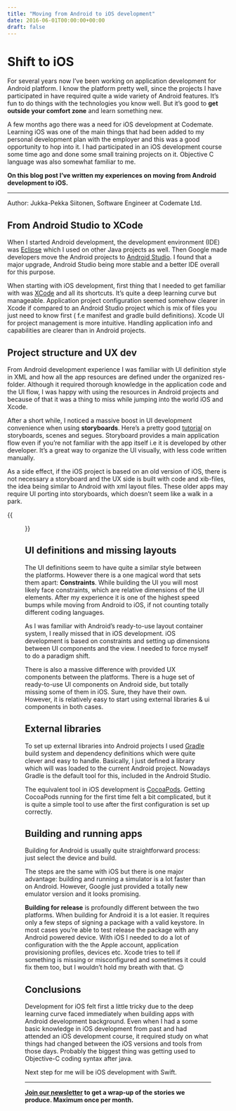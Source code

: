 ```yaml
---
title: "Moving from Android to iOS development"
date: 2016-06-01T00:00:00+00:00
draft: false
---
```


# Shift to iOS
For several years now I’ve been working on application development for Android platform. I know the platform pretty well, since the projects I have participated in have required quite a wide variety of Android features. It’s fun to do things with the technologies you know well. But it’s good to **get outside your comfort zone** and learn something new.

A few months ago there was a need for iOS development at Codemate. Learning iOS was one of the main things that had been added to my personal development plan with the employer and this was a good opportunity to hop into it. I had participated in an iOS development course some time ago and done some small training projects on it. Objective C language was also somewhat familiar to me.

**On this blog post I’ve written my experiences on moving from Android development to iOS.**

---
Author: Jukka-Pekka Siitonen, Software Engineer at Codemate Ltd.

## From Android Studio to XCode

When I started Android development, the development environment (IDE) was [Eclipse](https://eclipse.org/ide/) which I used on other Java projects as well. Then Google made developers move the Android projects to [Android Studio](https://developer.android.com/studio/index.html). I found that a major upgrade, Android Studio being more stable and a better IDE overall for this purpose.

When starting with iOS development, first thing that I needed to get familiar with was [XCode](https://developer.apple.com/xcode/ide/) and all its shortcuts. It’s quite a deep learning curve but manageable. Application project configuration seemed somehow clearer in Xcode if compared to an Android Studio project which is mix of files you just need to know first ( f.e manifest and gradle build definitions). Xcode UI for project management is more intuitive. Handling application info and capabilities are clearer than in Android projects.

## Project structure and UX dev

From Android development experience I was familiar with UI definition style in XML and how all the app resources are defined under the organized res-folder. Although it required thorough knowledge in the application code and the UI flow, I was happy with using the resources in Android projects and because of that it was a thing to miss while jumping into the world iOS and Xcode.

After a short while, I noticed a massive boost in UI development convenience when using **storyboards**. Here’s a pretty good [tutorial](https://www.raywenderlich.com/113388/storyboards-tutorial-in-ios-9-part-1) on storyboards, scenes and segues. Storyboard provides a main application flow even if you’re not familiar with the app itself i.e it is developed by other developer. It’s a great way to organize the UI visually, with less code written manually.

As a side effect, if the iOS project is based on an old version of iOS, there is not necessary a storyboard and the UX side is built with code and xib-files, the idea being similar to Android with xml layout files. These older apps may require UI porting into storyboards, which doesn’t seem like a walk in a park.

{{<figure src="/from-android-to-ios-dev/storyboard-screenshot.png" caption="The simple storyboard of the audio story app I developed.">}}

## UI definitions and missing layouts

The UI definitions seem to have quite a similar style between the platforms. However there is a one magical word that sets them apart: **Constraints**. While building the UI you will most likely face constraints, which are relative dimensions of the UI elements. After my experience it is one of the highest speed bumps while moving from Android to iOS, if not counting totally different coding languages.

As I was familiar with Android’s ready-to-use layout container system, I really missed that in iOS development. iOS development is based on constraints and setting up dimensions between UI components and the view. I needed to force myself to do a paradigm shift.

There is also a massive difference with provided UX components between the platforms. There is a huge set of ready-to-use UI components on Android side, but totally missing some of them in iOS. Sure, they have their own. However, it is relatively easy to start using external libraries & ui components in both cases.

## External libraries

To set up external libraries into Android projects I used [Gradle](https://developer.android.com/studio/build/index.html) build system and dependency definitions which were quite clever and easy to handle. Basically, I just defined a library which will was loaded to the current Android project. Nowadays Gradle is the default tool for this, included in the Android Studio.

The equivalent tool in iOS development is [CocoaPods](https://cocoapods.org/). Getting CocoaPods running for the first time felt a bit complicated, but it is quite a simple tool to use after the first configuration is set up correctly.

## Building and running apps

Building for Android is usually quite straightforward process: just select the device and build.

The steps are the same with iOS but there is one major advantage: building and running a simulator is a lot faster than on Android. However, Google just provided a totally new emulator version and it looks promising.

**Building for release** is profoundly different between the two platforms. When building for Android it is a lot easier. It requires only a few steps of signing a package with a valid keystore. In most cases you’re able to test release the package with any Android powered device. With iOS I needed to do a lot of configuration with the the Apple account, application provisioning profiles, devices etc. Xcode tries to tell if something is missing or misconfigured and sometimes it could fix them too, but I wouldn’t hold my breath with that. 😉

## Conclusions

Development for iOS felt first a little tricky due to the deep learning curve faced immediately when building apps with Android development background. Even when I had a some basic knowledge in iOS development from past and had attended an iOS development course, it required study on what things had changed between the iOS versions and tools from those days. Probably the biggest thing was getting used to Objective-C coding syntax after java.

Next step for me will be iOS development with Swift.

---

**[Join our newsletter](http://eepurl.com/bSndMf) to get a wrap-up of the stories we produce. Maximum once per month.**